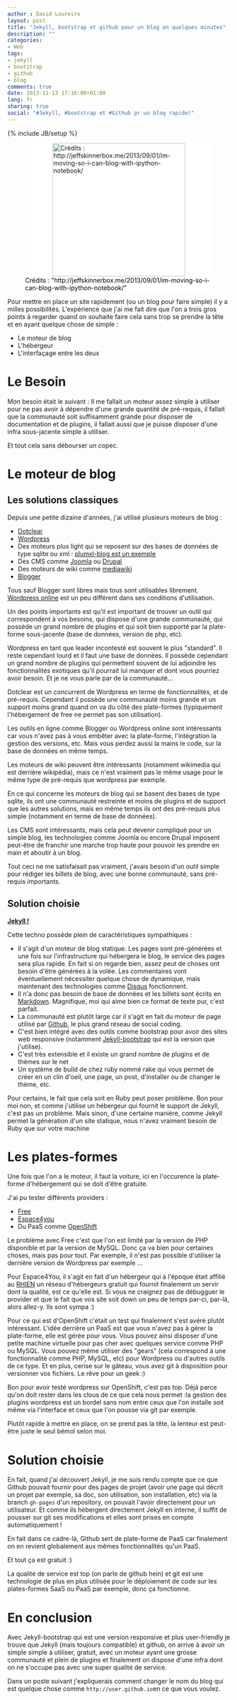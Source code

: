 ```yaml
---
author : David Loureiro
layout: post
title: "Jekyll, bootstrap et github pour un blog en quelques minutes"
description: ""
categories: 
- Web
tags: 
- jekyll
- bootstrap
- github
- blog
comments: true
date: 2013-11-13 17:16:00+01:00
lang: fr
sharing: true
social: "#Jekyll, #bootstrap et #Github pr un blog rapide!"
---
```

{% include JB/setup %}
<p>
<figure style="background-color:white;">
<img style="background-color:white; display:block; margin-left:auto; margin-right:auto; width:300px" src="http://testdriventrekkie.com/assets/images/jekyll_logo_white.png" alt='Crédits : http://jeffskinnerbox.me/2013/09/01/im-moving-so-i-can-blog-with-ipython-notebook/'/>
<figcaption style="color:black; margin-top:auto; position:relative; bottom:0">Crédits : "http://jeffskinnerbox.me/2013/09/01/im-moving-so-i-can-blog-with-ipython-notebook/"</figcaption>
</figure>
</p>

Pour mettre en place un site rapidement (ou un blog pour faire simple) il y a milles possibilités. L'expérience que j'ai me fait dire que l'on a trois gros points à regarder quand on souhaite faire cela sans trop se prendre la tête et en ayant quelque chose de simple :

 * Le moteur de blog
 * L'hébergeur
 * L'interfaçage entre les deux

# Le Besoin

Mon besoin était le suivant : Il me fallait un moteur assez simple à utiliser pour ne pas avoir à dépendre d'une grande quantité de pré-requis, il fallait que la communauté soit suffisamment grande pour disposer de documentation et de plugins, il fallait aussi que je puisse disposer d'une infra sous-jacente simple à utiliser.

Et tout cela sans débourser un copec.

# Le moteur de blog

## Les solutions classiques

Depuis une petite dizaine d'années, j'ai utilisé plusieurs moteurs de blog : 

 * [Dotclear](http://fr.dotclear.org/)
 * [Wordpress](http://fr.wordpress.org/)
 * Des moteurs plus light qui se reposent sur des bases de données de type sqlite ou xml : [plumxl-blog est un exemple](http://www.pluxml.org/)
 * Des CMS comme [Joomla](http://www.joomla.org/) ou [Drupal](http://drupalfrance.com/)
 * Des moteurs de wiki comme [mediawiki](http://www.mediawiki.org/wiki/MediaWiki/fr)
 * [Blogger](http://www.blogger.com/)

Tous sauf Blogger sont libres mais tous sont utilisables librement. [Wordpress online](http://fr.wordpress.com/) est un peu différent dans ses conditions d'utilisation.

Un des points importants est qu'il est important de trouver un outil qui correspondent à vos besoins, qui dispose d'une grande communauté, qui possède un grand nombre de plugins et qui soit bien supporté par la plate-forme sous-jacente (base de données, version de php, etc).

Wordpress en tant que leader incontesté est souvent le plus "standard". Il reste cependant lourd et il faut une base de données. Il possède cependant un grand nombre de plugins qui permettent souvent de lui adjoindre les fonctionnalités exotiques qu'il pourrait lui manquer et dont vous pourriez avoir besoin. Et je ne vous parle par de la communauté...

Dotclear est un concurrent de Wordpress en terme de fonctionnalités, et de pré-requis. Cependant il possède une communauté moins grande et un support moins grand quand on va du côté des plate-formes (typiquement l'hébergement de free ne permet pas son utilisation).

Les outils en ligne comme Blogger ou Wordpress online sont intéressants car vous n'avez pas à vous embêter avec la plate-forme, l'intégration la gestion des versions, etc. Mais vous perdez aussi la mains le code, sur la base de données en même temps.

Les moteurs de wiki peuvent être intéressants (notamment wikimedia qui est derrière wikipédia), mais ce n'est vraiment pas le même usage pour le même type de pré-requis que wordpress par exemple.

En ce qui concerne les moteurs de blog qui se basent des bases de type sqlite, ils ont une communauté restreinte et moins de plugins et de support que les autres solutions, mais en même temps ils ont des pré-requis plus simple (notamment en terme de base de données).

Les CMS sont intéressants, mais cela peut devenir compliqué pour un simple blog, les technologies comme Joomla ou encore Drupal imposent peut-être de franchir une marche trop haute pour pouvoir les prendre en main et aboutir à un blog.

Tout ceci ne me satisfaisait pas vraiment, j'avais besoin d'un outil simple pour rédiger les billets de blog, avec une bonne communauté, sans pré-requis importants.

## Solution choisie

[**Jekyll !**](http://jekyllrb.com/)

Cette techno possède plein de caractéristiques sympathiques :

 * Il s'agit d'un moteur de blog statique. Les pages sont pré-générées et une fois sur l'infrastructure qui hébergera le blog, le service des pages sera plus rapide. En fait si on regarde bien, assez peut de choses ont besoin d'être générées à la volée. Les commentaires vont éventuellement nécessiter quelque chose de dynamique, mais maintenant des technologies comme [Disqus](http://disqus.com/) fonctionnent.
 * Il n'a donc pas besoin de base de données et les billets sont écrits en [Markdown](http://daringfireball.net/projects/markdown/syntax). Magnifique, moi qui aime bien ce format de texte pur, c'est parfait.
 * La communauté est plutôt large car il s'agit en fait du moteur de page utilisé par [Github](https://github.com/), le plus grand réseau de social coding.
 * C'est bien intégré avec des outils comme bootstrap pour avoir des sites web responsive (notamment [Jekyll-bootstrap](http://jekyllbootstrap.com/) qui est la version que j'utilise).
 * C'est très extensible et il existe un grand nombre de plugins et de thèmes sur le net
 * Un système de build de chez ruby nommé rake qui vous permet de créer en un clin d'oeil, une page, un post, d'installer ou de changer le thème, etc.

Pour certains, le fait que cela soit en Ruby peut poser problème. Bon pour moi non, et comme j'utilise un hébergeur qui fournit le support de Jekyll, c'est pas un problème. Mais sinon, d'une certaine manière, comme Jekyll permet la génération d'un site statique, nous n'avez vraiment besoin de Ruby que sur votre machine

# Les plates-formes

Une fois que l'on a le moteur, il faut la voiture, ici en l'occurence la plate-forme d'hébergement qui se doit d'être gratuite. 

J'ai pu tester différents providers : 

 * [Free](http://pagesperso.free.fr/)
 * [Espace4you](http://www.espace4you.org/)
 * Du PaaS comme [OpenShift](https://www.openshift.com/)

Le problème avec Free c'est que l'on est limité par la version de PHP disponible et par la version de MySQL. Donc ça va bien pour certaines choses, mais pas pour tout. Par exemple, il n'est pas possible d'utiliser la dernière version de Wordpress par exemple ...

Pour Espace4You, il s'agit en fait d'un hébergeur qui à l'époque était affilié au [RHIEN](http://www.rhien.org/) un réseau d'hébergeurs gratuit qui fournit finalement un servir dont la qualité, est ce qu'elle est. Si vous ne craignez pas de débugguer le provider et que le fait que vos site soit down un peu de temps par-ci, par-là, alors allez-y. Ils sont sympa :)

Pour ce qui est d'OpenShift c'était un test qui finalement s'est avéré plutôt intéressant. L'idée derrière un PaaS est que vous n'avez pas à gérer la plate-forme, elle est gérée pour vous. Vous pouvez ainsi disposer d'une petite machine virtuelle pour pas cher avec quelques service comme PHP ou MySQL. Vous pouvez même utiliser des "gears" (cela correspond à une fonctionnalité comme PHP, MySQL, etc) pour Wordpress ou d'autres outils de ce type. Et en plus, cerise sur le gâteau, vous avez git à disposition pour versionner vos fichiers. Le rêve pour un geek :)

Bon pour avoir testé wordpress sur OpenShift, c'est pas top. Déjà parce qu'on doit rester dans les clous de ce que cela nous permet :la gestion des plugins wordpress est un bordel sans nom entre ceux que l'on installe soit même via l'interface et ceux que l'on pousse via git par exemple.

Plutôt rapide à mettre en place, on se prend pas la tête, la lenteur est peut-être juste le seul bémol selon moi.

# Solution choisie

En fait, quand j'ai découvert Jekyll, je me suis rendu compte que ce que Github pouvait fournir pour des pages de projet (avoir une page qui décrit un projet par exemple, sa doc, son utilisation, son installation, etc) via la branch ``gh-pages`` d'un repository, on pouvait l'avoir directement pour un utilisateur. Et comme ils hébergent directement Jekyll en interne, il suffit de pousser sur git ses modifications et elles sont prises en compte automatiquement !

En fait dans ce cadre-là, Github sert de plate-forme de PaaS car finalement on en revient globalement aux mêmes fonctionnalités qu'un PaaS.

Et tout ça est gratuit :)

La qualité de service est top (on parle de github hein) et git est une technologie de plus en plus utilisée pour le déploiement de code sur les plates-formes SaaS ou PaaS par exemple, donc ça fonctionne.

# En conclusion

Avec Jekyll-bootstrap qui est une version responsive et plus user-friendly je trouve que Jekyll (mais toujours compatible) et github, on arrive à avoir un simple simple à utiliser, gratuit, avec un moteur ayant une grosse communauté et plein de plugins et finalement on dispose d'une infra dont on ne s'occupe pas avec une super qualité de service.

Dans un poste suivant j'expliquerais comment changer le nom du blog qui est quelque chose comme  ``http://user.github.io``en ce que vous voulez.
